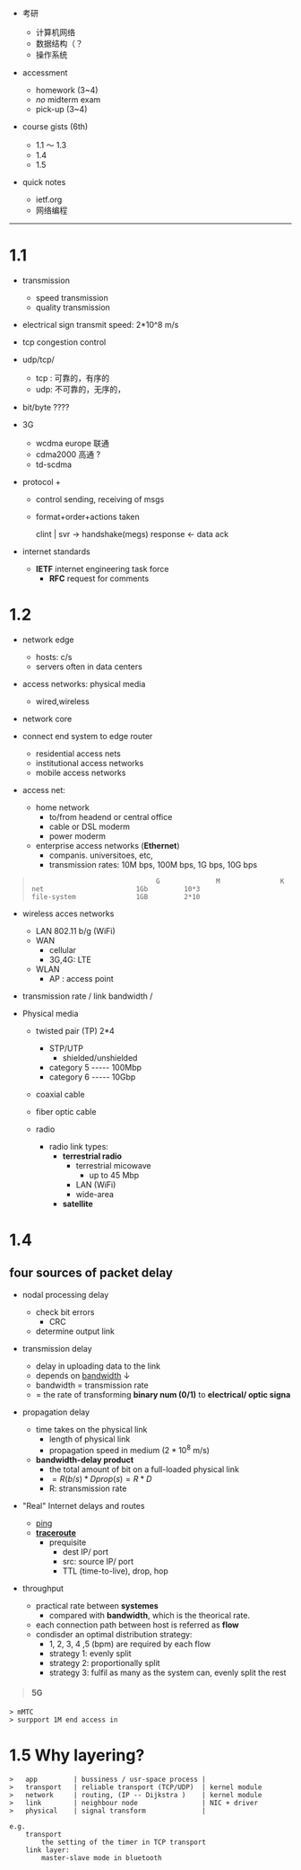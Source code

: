  + 考研
	+ 计算机网络
	+ 数据结构（？
	+ 操作系统

+ accessment
	+ homework (3~4)
	+ _no_ midterm exam
	+ pick-up (3~4)

+ course gists (6th)
	+ 1.1 ～ 1.3
	+ 1.4
	+  1.5 

+ quick notes
	+ ietf.org
	+ 网络编程

--- 

# 1.1 

+ transmission
	+ speed transmission
	+ quality transmission
+ electrical sign transmit speed: 2*10^8 m/s
+ tcp congestion control 
+ udp/tcp/
	+ tcp : 可靠的，有序的
	+ udp: 不可靠的，无序的，
+ bit/byte ???? 
+ 3G
	+ wcdma europe 联通
	+ cdma2000 高通 ?
	+ td-scdma 
+ protocol
	+ 
	+ control sending, receiving of msgs
	+ format+order+actions taken

		clint				|				svr
				→ handshake(megs)
				response ←
				data
				ack
		
		
+ internet standards
	+ **IETF** internet engineering task force
		+ **RFC** request for comments 


# 1.2
+ network edge
	+ hosts: c/s
	+ servers often in data centers
+ access networks: physical media
	+ wired,wireless
+ network core

+ connect end system to edge router
	+ residential access nets
	+ institutional access networks
	+ mobile access networks 
+ access net:
	+  home network
		+ to/from headend or central office 
		+ cable or DSL moderm
		+ power moderm
	+ enterprise access networks (**Ethernet**)
		+ companis. universitoes, etc,
		+ transmission rates: 10M bps, 100M bps, 1G bps, 10G bps


>                                    G				M				K
>     net						1Gb			10*3
>     file-system				1GB		    2*10


+ wireless acces networks
	+ LAN 802.11 b/g (WiFi)
	+ WAN 
		+ cellular 
		+ 3G,4G: LTE
	+ WLAN
		+ AP : access point 

+ transmission rate / link bandwidth / 
+ Physical media
	+ twisted pair (TP) 2*4
		+ STP/UTP
			+ shielded/unshielded
		+ category 5 ----- 100Mbp 
		+ category 6 ----- 10Gbp

	+ coaxial cable
	+ fiber optic cable
	+ radio 
		+ radio link types:
			+ **terrestrial radio**
				+ terrestrial micowave
					+ up to 45 Mbp
				+ LAN (WiFi)
				+ wide-area
			+ **satellite**

# 1.4
## four sources of packet delay
+ nodal processing delay
	+ check bit errors
		+ CRC
	+ determine output link
+ transmission delay
	+ delay in uploading data to the link
	+ depends on [bandwidth](https://baike.baidu.com/item/带宽/266879) ↓
	+ bandwidth = transmission rate
	+ = the rate of transforming **binary num (0/1)** to **electrical/ optic signa** 
+ propagation delay
	+ time takes on the physical link
		+ length of physical link 
		+ propagation speed in medium ($2*10^8$ m/s)
	+ **bandwidth-delay product**
		+ the total amount of bit on a full-loaded physical link
		+ $=R(b/s)*Dprop(s)=R*D$
		+ R: stransmission rate
		
+  "Real" Internet delays and routes
	+  [ping](https://docs.microsoft.com/en-us/windows-server/administration/windows-commands/ping)
	+  [**traceroute**](https://www.cnblogs.com/emilyyoucan/p/7478532.html)
		+ prequisite 
			+  dest IP/  port
			+  src: source IP/ port 
			+  TTL (time-to-live), drop, hop
+  throughput 
	+  practical rate between **systemes**
		+  compared with **bandwidth**, which is the theorical rate.  
	+  each connection path between host is referred as **flow**
	+  condisder an optimal distribution strategy:
		+  1, 2, 3, 4 ,5 (bpm) are required by each flow 
		+  strategy 1: evenly split 
		+  strategy 2: proportionally split
		+  strategy 3: fulfil as many as the system can, evenly split the rest 


> #### 5G
	> mMTC
	> surpport 1M end access in


# 1.5 Why layering? 
	> 	app			| bussiness / usr-space process |
	> 	transport	| reliable transport (TCP/UDP)	| kernel module
	> 	network		| routing, (IP -- Dijkstra )	| kernel module
	> 	link		| neighbour node				| NIC + driver 
	>	physical	| signal transform				|
	
	e.g. 
		transport
			the setting of the timer in TCP transport
		link layer:
			master-slave mode in bluetooth
			
